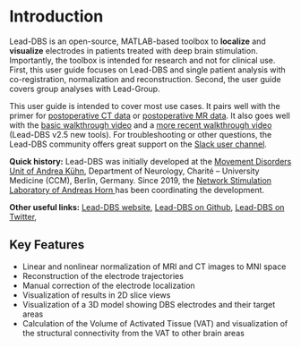 # Introduction

Lead-DBS is an open-source, MATLAB-based toolbox to **localize** and **visualize** electrodes in patients treated with deep brain stimulation. Importantly, the toolbox is intended for research and not for clinical use. First, this user guide focuses on Lead-DBS and single patient analysis with co-registration, normalization and reconstruction. Second, the user guide covers group analyses with Lead-Group.

This user guide is intended to cover most use cases. It pairs well with the primer for [postoperative CT data](http://www.lead-dbs.org/?page_id=220) or [postoperative MR data](http://www.lead-dbs.org/?page_id=225). It also goes well with the [basic walkthrough video](https://www.lead-dbs.org/helpsupport/knowledge-base/walkthrough-videos/) and a [more recent walkthrough video](https://youtu.be/xobhQDgtVfs) \(Lead-DBS v2.5 new tools\). For troubleshooting or other questions, the Lead-DBS community offers great support on the [Slack user channel](https://www.lead-dbs.org/helpsupport/slack-user-channel/).

**Quick history:** Lead-DBS was initially developed at the [Movement Disorders Unit of Andrea Kühn](http://www.neuromodulation.berlin), Department of Neurology, Charité – University Medicine \(CCM\), Berlin, Germany. Since 2019, the [Network Stimulation Laboratory of Andreas Horn ](http://www.netstim.berlin/)has been coordinating the development.

**Other useful links:** [Lead-DBS website](https://github.com/netstim/leaddbs), [Lead-DBS on Github](https://github.com/netstim/leaddbs), [Lead-DBS on Twitter](https://twitter.com/leaddbs), 

## Key Features

* Linear and nonlinear normalization of MRI and CT images to MNI space
* Reconstruction of the electrode trajectories
* Manual correction of the electrode localization
* Visualization of results in 2D slice views
* Visualization of a 3D model showing DBS electrodes and their target areas
* Calculation of the Volume of Activated Tissue \(VAT\) and visualization of the structural connectivity from the VAT to other brain areas



